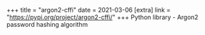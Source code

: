 +++
title = "argon2-cffi"
date = 2021-03-06
[extra]
link = "https://pypi.org/project/argon2-cffi/"
+++
Python library - Argon2 password hashing algorithm

